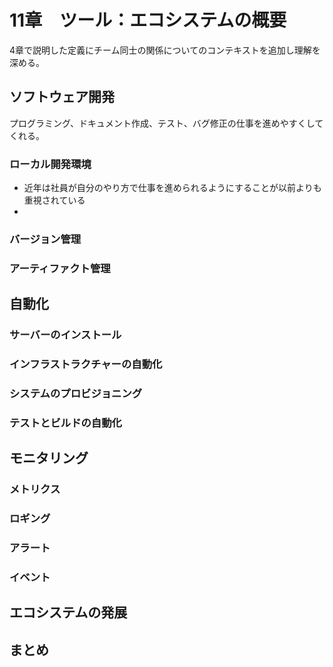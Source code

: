 # 11章　ツール：エコシステムの概要
4章で説明した定義にチーム同士の関係についてのコンテキストを追加し理解を深める。

## ソフトウェア開発
プログラミング、ドキュメント作成、テスト、バグ修正の仕事を進めやすくしてくれる。

### ローカル開発環境
- 近年は社員が自分のやり方で仕事を進められるようにすることが以前よりも重視されている
- 

### バージョン管理

### アーティファクト管理

## 自動化

### サーバーのインストール

### インフラストラクチャーの自動化

### システムのプロビジョニング

### テストとビルドの自動化

## モニタリング

### メトリクス

### ロギング

### アラート

### イベント

## エコシステムの発展

## まとめ
 

 